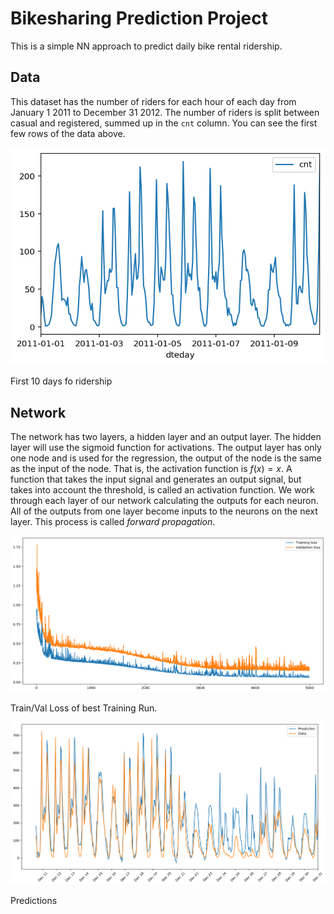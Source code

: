 # Bikesharing Prediction Project

This is a simple NN approach to predict daily bike rental ridership.

## Data

This dataset has the number of riders for each hour of each day from January 1 2011 to December 31 2012. The number of riders is split between casual and registered, summed up in the `cnt` column. You can see the first few rows of the data above.

![10 days of Ridership](assets/dataview-riders.png)

First 10 days fo ridership

## Network

The network has two layers, a hidden layer and an output layer. The hidden layer will use the sigmoid function for activations. The output layer has only one node and is used for the regression, the output of the node is the same as the input of the node. That is, the activation function is $f(x)=x$. A function that takes the input signal and generates an output signal, but takes into account the threshold, is called an activation function. We work through each layer of our network calculating the outputs for each neuron. All of the outputs from one layer become inputs to the neurons on the next layer. This process is called *forward propagation*.

![](assets/nn_train_val_loss.png)

Train/Val Loss of best Training Run.

![](assets/nn_pred.png)

Predictions